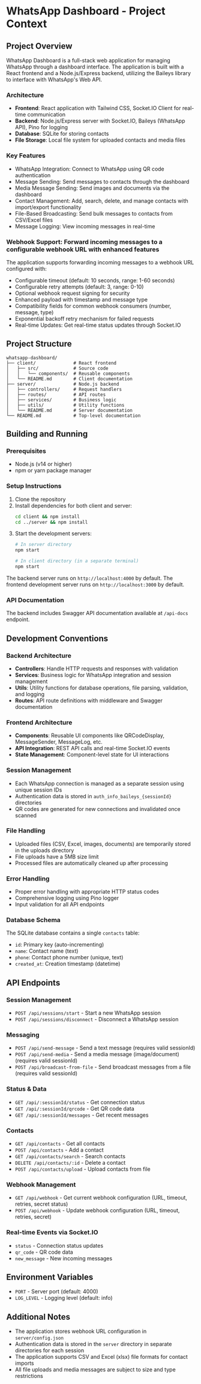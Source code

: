 # WhatsApp Dashboard - Project Context

## Project Overview

WhatsApp Dashboard is a full-stack web application for managing WhatsApp through a dashboard interface. The application is built with a React frontend and a Node.js/Express backend, utilizing the Baileys library to interface with WhatsApp's Web API.

### Architecture
- **Frontend**: React application with Tailwind CSS, Socket.IO Client for real-time communication
- **Backend**: Node.js/Express server with Socket.IO, Baileys (WhatsApp API), Pino for logging
- **Database**: SQLite for storing contacts
- **File Storage**: Local file system for uploaded contacts and media files

### Key Features
- WhatsApp Integration: Connect to WhatsApp using QR code authentication
- Message Sending: Send messages to contacts through the dashboard
- Media Message Sending: Send images and documents via the dashboard
- Contact Management: Add, search, delete, and manage contacts with import/export functionality
- File-Based Broadcasting: Send bulk messages to contacts from CSV/Excel files
- Message Logging: View incoming messages in real-time
### Webhook Support: Forward incoming messages to a configurable webhook URL with enhanced features

The application supports forwarding incoming messages to a webhook URL configured with:
- Configurable timeout (default: 10 seconds, range: 1-60 seconds)
- Configurable retry attempts (default: 3, range: 0-10)
- Optional webhook request signing for security
- Enhanced payload with timestamp and message type
- Compatibility fields for common webhook consumers (number, message, type)
- Exponential backoff retry mechanism for failed requests
- Real-time Updates: Get real-time status updates through Socket.IO

## Project Structure

```
whatsapp-dashboard/
├── client/              # React frontend
│   ├── src/             # Source code
│   │   └── components/  # Reusable components
│   └── README.md        # Client documentation
├── server/              # Node.js backend
│   ├── controllers/     # Request handlers
│   ├── routes/          # API routes
│   ├── services/        # Business logic
│   ├── utils/           # Utility functions
│   └── README.md        # Server documentation
└── README.md            # Top-level documentation
```

## Building and Running

### Prerequisites
- Node.js (v14 or higher)
- npm or yarn package manager

### Setup Instructions

1. Clone the repository
2. Install dependencies for both client and server:
   ```bash
   cd client && npm install
   cd ../server && npm install
   ```
3. Start the development servers:
   ```bash
   # In server directory
   npm start
   
   # In client directory (in a separate terminal)
   npm start
   ```

The backend server runs on `http://localhost:4000` by default.
The frontend development server runs on `http://localhost:3000` by default.

### API Documentation
The backend includes Swagger API documentation available at `/api-docs` endpoint.

## Development Conventions

### Backend Architecture
- **Controllers**: Handle HTTP requests and responses with validation
- **Services**: Business logic for WhatsApp integration and session management
- **Utils**: Utility functions for database operations, file parsing, validation, and logging
- **Routes**: API route definitions with middleware and Swagger documentation

### Frontend Architecture
- **Components**: Reusable UI components like QRCodeDisplay, MessageSender, MessageLog, etc.
- **API Integration**: REST API calls and real-time Socket.IO events
- **State Management**: Component-level state for UI interactions

### Session Management
- Each WhatsApp connection is managed as a separate session using unique session IDs
- Authentication data is stored in `auth_info_baileys_{sessionId}` directories
- QR codes are generated for new connections and invalidated once scanned

### File Handling
- Uploaded files (CSV, Excel, images, documents) are temporarily stored in the uploads directory
- File uploads have a 5MB size limit
- Processed files are automatically cleaned up after processing

### Error Handling
- Proper error handling with appropriate HTTP status codes
- Comprehensive logging using Pino logger
- Input validation for all API endpoints

### Database Schema
The SQLite database contains a single `contacts` table:
- `id`: Primary key (auto-incrementing)
- `name`: Contact name (text)
- `phone`: Contact phone number (unique, text)
- `created_at`: Creation timestamp (datetime)

## API Endpoints

### Session Management
- `POST /api/sessions/start` - Start a new WhatsApp session
- `POST /api/sessions/disconnect` - Disconnect a WhatsApp session

### Messaging
- `POST /api/send-message` - Send a text message (requires valid sessionId)
- `POST /api/send-media` - Send a media message (image/document) (requires valid sessionId)
- `POST /api/broadcast-from-file` - Send broadcast messages from a file (requires valid sessionId)

### Status & Data
- `GET /api/:sessionId/status` - Get connection status
- `GET /api/:sessionId/qrcode` - Get QR code data
- `GET /api/:sessionId/messages` - Get recent messages

### Contacts
- `GET /api/contacts` - Get all contacts
- `POST /api/contacts` - Add a contact
- `GET /api/contacts/search` - Search contacts
- `DELETE /api/contacts/:id` - Delete a contact
- `POST /api/contacts/upload` - Upload contacts from file

### Webhook Management
- `GET /api/webhook` - Get current webhook configuration (URL, timeout, retries, secret status)
- `POST /api/webhook` - Update webhook configuration (URL, timeout, retries, secret)

### Real-time Events via Socket.IO
- `status` - Connection status updates
- `qr_code` - QR code data
- `new_message` - New incoming messages

## Environment Variables
- `PORT` - Server port (default: 4000)
- `LOG_LEVEL` - Logging level (default: info)

## Additional Notes
- The application stores webhook URL configuration in `server/config.json`
- Authentication data is stored in the `server` directory in separate directories for each session
- The application supports CSV and Excel (xlsx) file formats for contact imports
- All file uploads and media messages are subject to size and type restrictions